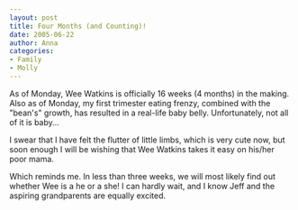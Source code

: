```yaml
---
layout: post
title: Four Months (and Counting)!
date: 2005-06-22
author: Anna
categories:
- Family
- Molly
---
```


As of Monday, Wee Watkins is officially 16 weeks (4 months) in the making. Also as of Monday, my first trimester eating frenzy, combined with the "bean's" growth, has resulted in a real-life baby belly. Unfortunately, not all of it is baby...

I swear that I have felt the flutter of little limbs, which is very cute now, but soon enough I will be wishing that Wee Watkins takes it easy on his/her poor mama.

Which reminds me. In less than three weeks, we will most likely find out whether Wee is a he or a she! I can hardly wait, and I know Jeff and the aspiring grandparents are equally excited.